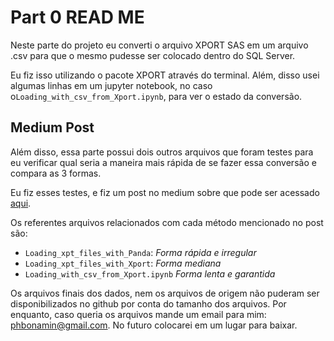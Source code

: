 # Part 0 READ ME

Neste parte do projeto eu converti o arquivo XPORT SAS em um arquivo .csv para que o mesmo pudesse ser colocado dentro do SQL Server.

Eu fiz isso utilizando o pacote XPORT através do terminal. Além, disso usei algumas linhas em um jupyter notebook, no caso o`Loading_with_csv_from_Xport.ipynb`, para ver o estado da conversão.

## Medium Post

Além disso, essa parte possui dois outros arquivos que foram testes para eu verificar qual seria a maneira mais rápida de se fazer essa conversão e compara as 3 formas.

Eu fiz esses testes, e fiz um post no medium sobre que pode ser acessado
<a href = "">aqui</a>.

Os referentes arquivos relacionados com cada método mencionado no post são:
- `Loading_xpt_files_with_Panda`: _Forma rápida e irregular_
- `Loading_xpt_files_with_Xport`: _Forma mediana_
- `Loading_with_csv_from_Xport.ipynb` _Forma lenta e garantida_

Os arquivos finais dos dados, nem os arquivos de origem não puderam ser disponibilizados no github por conta do tamanho dos arquivos. Por enquanto, caso queria os arquivos mande um email para mim: phbonamin@gmail.com. No futuro colocarei em um lugar para baixar.
